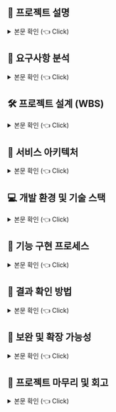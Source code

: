 <h2 data-start="106" data-end="122" class="">📝 프로젝트 설명</h2>
<details>
<summary> 본문 확인 (👈 Click)</summary>
<h3 data-start="124" data-end="136" class="">1. 개요</h3>
<p data-start="138" data-end="289" class="">주어진 댓글 리스트로부터 유효한 <strong data-start="213" data-end="222">학교 이름</strong>을 추출하고,</br> 이를 학교별로 <strong data-start="238" data-end="248">빈도수 집계</strong>하여 결과 파일로 저장하는 프로그램을 Java로 개발하는 것이 목적입니다. </br> 댓글 리스트는 comments.csv 파일로 제공되었습니다.</p>
<hr data-start="291" data-end="294" class="" style="">
<h3 data-start="296" data-end="310" class="">2. 주요 요구사항</h3>
<ul data-start="312" data-end="644">
<li data-start="312" data-end="352" class="" style="">
<p data-start="314" data-end="352" class="">주어진 댓글 데이터에서 <strong data-start="328" data-end="341">유효한 학교 이름</strong>을 찾아내야 합니다.</p>
</li>
<li data-start="353" data-end="395" class="" style="">
<p data-start="355" data-end="395" class="">학교 이름은 중복될 수 있으며, 이를 <strong data-start="376" data-end="388">학교별로 카운트</strong>해야 합니다.</p>
</li>
<li data-start="444" data-end="482" class="" style="">
<p data-start="446" data-end="482" class="">개발 언어는 <strong data-start="453" data-end="474">Java 8 또는 Java 17</strong>로 제한됩니다.</p>
</li>
<li data-start="483" data-end="529" class="" style="">
<p data-start="485" data-end="529" class="">외부 라이브러리는 <strong data-start="495" data-end="509">오픈소스 혹은 무료</strong>인 경우 제한 없이 사용 가능합니다.</p>
</li>
<li data-start="530" data-end="644" class="" style="">
<p data-start="532" data-end="569" class="">출력 결과 및 로그는 각각 다음과 같은 형식으로 저장되어야 합니다:</p>
<ul data-start="572" data-end="644">
<li data-start="572" data-end="609" class="" style="">
<p data-start="574" data-end="609" class=""><code data-start="574" data-end="586">result.txt</code>: <code data-start="588" data-end="601">학교이름 \t 카운트</code> 형식으로 저장</p>
</li>
<li data-start="612" data-end="644" class="" style="">
<p data-start="614" data-end="644" class=""><code data-start="614" data-end="626">result.log</code>: 처리 과정 및 로깅 내용 저장</p>
</li>
</ul>
</li>
</ul>
<hr data-start="646" data-end="649" class="" style="">
<h3 data-start="651" data-end="669" class="">3. 결과 파일 형식 예시</h3>
<pre class="overflow-visible!" data-start="671" data-end="709"><div class="contain-inline-size rounded-md border-[0.5px] border-token-border-medium relative bg-token-sidebar-surface-primary"><div class="flex items-center text-token-text-secondary px-4 py-2 text-xs font-sans justify-between h-9 bg-token-sidebar-surface-primary dark:bg-token-main-surface-secondary select-none rounded-t-[5px]"></div><div class="sticky top-9"><div class="absolute right-0 bottom-0 flex h-9 items-center pe-2"><div class="bg-token-sidebar-surface-primary text-token-text-secondary dark:bg-token-main-surface-secondary flex items-center rounded-sm px-2 font-sans text-xs"><span class="" data-state="closed"></span><span class="" data-state="closed"></span></div></div></div><div class="overflow-y-auto p-4" dir="ltr"><code class="whitespace-pre!"><span><span>ㅇㅇ중학교	192
ㅇㅇㅇ고등학교	254
서울대학교	13
</span></span></code></div></div></pre>
<blockquote data-start="711" data-end="759">
<p data-start="713" data-end="759" class="">※ <code data-start="715" data-end="722">학교 이름</code>과 <code data-start="724" data-end="728">숫자</code> 사이에는 <strong data-start="734" data-end="742">탭 문자</strong>(<code data-start="743" data-end="747">\t</code>)가 들어가야 합니다.</p>
</blockquote>
<hr data-start="761" data-end="764" class="" style="">
<h3 data-start="766" data-end="778" class="">4. 제출 항목</h3>
<ul data-start="780" data-end="844">
<li data-start="780" data-end="795" class="" style="">
<p data-start="782" data-end="795" class="">J소스 코드</p>
</li>
<li data-start="796" data-end="821" class="" style="">
<p data-start="798" data-end="821" class="">실행 결과 파일 (<code data-start="808" data-end="820">result.txt</code>)</p>
</li>
<li data-start="822" data-end="844" class="" style="">
<p data-start="824" data-end="844" class="">로그 파일 (<code data-start="831" data-end="843">result.log</code>)</p>
</li>
</ul>
</details>

<h2>📌 요구사항 분석</h2>
<details>
<summary>본문 확인 (👈 Click)</summary>

<ul>
  <li>
    <p>주어진 댓글 리스트(CSV 파일)에서 대한민국 내 유효한 <strong>학교 이름</strong>을 추출하고, 이를 <strong>학교별로 등장 횟수</strong>를 집계하는 프로그램을 작성해야 합니다.</p>
  </li>
  <li>
    <p>댓글은 <strong>큰따옴표(")</strong>로 구분되며, 하나의 댓글에는 복수 개의 <strong>행정구역명, 학교명, 이모지, 특수문자</strong> 등이 혼재되어 있습니다.</p>
  </li>
  <li>
    <p>대상 학교는 대한민국의 <strong>초등학교, 중학교, 고등학교, 대학교</strong>로 한정하며, 유사 표현이나 비표준 명칭은 제외되어야 합니다.</p>
  </li>
  <li>
    <p>하나의 댓글에 <strong>여러 개의 학교명</strong>이 존재할 수 있으므로, 모든 유효한 학교명을 <strong>정확히 식별하고 집계</strong>해야 합니다.</p>
  </li>
  <li>
    <p>결과는 다음의 두 파일로 출력되어야 합니다:</p>
    <ul>
      <li><code>result.txt</code>: <strong>학교명 + 탭(\t) + 카운트</strong> 형식으로 저장<br>예) <code>서울중학교\t12</code></li>
      <li><code>result.log</code>: 처리 중 발생한 <strong>로그 및 예외 정보</strong>를 저장</li>
    </ul>
  </li>
  <li>
    <p>정확한 학교명 추출을 위해 <strong>텍스트 정제</strong> 및 <strong>패턴 인식</strong> 처리가 필요합니다.<br>예: 이모지 제거, 괄호 제거, 개행 문자 정리 등</p>
  </li>
  <li>
    <details>
      <summary>📸 댓글 분석 이미지 (Click)</summary>
      <br>
      <img src="https://github.com/user-attachments/assets/344ae0a2-bb6f-4b34-a0d0-f5838976c56f" alt="댓글분석" width="600">
      </details>
  </li>
</ul>

</details>





<h2>🛠 프로젝트 설계 (WBS)</h2>
<details>
<summary>본문 확인 (👈 Click)</summary>

<h3>1. 요구사항 분석</h3>
<h3>2. 전체 학교 정보를 가져올 API 선정</h3>
<ul>
  <li>
    학교 정보를 제공하는 API를 탐색하고 선정합니다.<br>
    (선정된 API: <a href="https://www.career.go.kr/cnet/front/openapi/openApiMainCenter.do" target="_blank">커리어넷 오픈 API</a>)
  </li>
  <li>API 사용을 위한 인증키를 신청합니다.</li>
  <li>선정된 API의 응답 형식과 활용 가능성을 테스트합니다.</li>
  <li>
      <ul>
        <li>
        <details>
      <summary>📸 API분석1(Click)</summary>
      <br>
      <img src="https://github.com/user-attachments/assets/36f3e71e-5393-43eb-9af6-ae3703fd1bd7" alt="API분석1" width="600">
      </details>
      </li>
      <li>
        <details>
      <summary>📸 API분석2 (Click)</summary>
      <br>
      <img src="https://github.com/user-attachments/assets/38188b4a-fbf0-4514-a6d5-7d394d54bcd8" alt="API분석1" width="600">
      </details>
      </li>
      <li>
        <details>
      <summary>📸 API테스트 (Click)</summary>
      <br>
      <img src="https://github.com/user-attachments/assets/ca449012-3446-45ad-9685-c8c5c53efe28" alt="API테스트" width="600">
      </details>
      </li>
      </ul>
  </li>
</ul>

<h3>3. 기능 및 정책 정의 (Flow Chart 포함 예정)</h3>
<ul>
  <li><strong>정책</strong></li>
  <ul>
    <li>중복된 행정구역명, 학교명은 정제 처리</li>
    <li>비표준 표현은 필터링하여 유효한 학교명만 추출</li>
  </ul>
  <li><strong>기능</strong></li>
  <ul>
    <li>공공데이터 기반의 학교 정보를 제공하는 API 호출</li>
    <li>CSV 파일 로드 및 댓글 리스트화</li>
    <li>공공데이터 기반의 학교 정보를 제공하는 API 호출 데이터 정제</li>
    <li>댓글 데이터 정제</li>
    <li>정제된 댓글과 학교 정보를 매칭하여 통계 생성</li>
    <li>결과 파일(result.txt) 생성</li>
    <li>
        <details>
      <summary>📸 시퀀스다이어그램 (Click)</summary>
      <br>
      <img src="https://github.com/user-attachments/assets/5e0a9f66-d5ea-4161-acfe-68cac421945d" alt="시퀀스다이어그램" width="600">
      </details>
  </ul>
</ul>
<ul>
</ul>

<h3>4. 개발</h3>
<ul>
  <li>공공데이터 기반의 <strong>학교 정보를 제공하는 API 호출</strong></li>
  <li><strong>CSV 파일 로드</strong> 및 댓글 리스트화</li>
  <li>
    <strong>공공데이터 기반의 학교 정보를 제공하는 API 호출 데이터 정제</strong>
    <ul>
      <li>행정구역명 정리</li>
      <li>학교명 형식 통일</li>
    </ul>
  </li>
  <li>
    <strong>댓글 데이터 정제</strong>
    <ul>
      <li>중복된 행정구역 정보 → <strong>단일 저장 처리</strong></li>
      <li>댓글 내 중복된 학교명 → <strong>리스트화</strong> 처리</li>
    </ul>
  </li>
  <li>
    <strong>댓글 데이터와 학교 데이터를 비교하여 통계 생성</strong>
    <ul>
      <li><strong>학교 구분</strong>: 초/중/고/대</li>
      <li><strong>행정구역 정보</strong> 일치 여부</li>
      <li><strong>학교명 유사도</strong> 판단</li>
    </ul>
  </li>
  <li><strong>결과 파일(result.txt) 생성</strong></li>
  <li><strong>로그 파일(result.log) 처리</strong></li>
</ul>



<h3>📌 5. 결과 확인</h3>
<ul>
  <li>출력된 결과 파일과 로그 파일을 통해 정상 수행 여부 확인</li>
</ul>

<h3>📌 6. 산출물 목록</h3>
<ul>
  <li>README (설치 및 실행 방법 포함)</li>
  <li>결과 파일: <code>result.txt</code></li>
  <li>로그 파일: <code>result.log</code></li>
  <li>소스 코드</li>
  <li>실행 파일: <code>app.jar</code></li>
  <li>입력 파일: <code>comments.csv</code></li>
</ul>
</details>


<h2>🧩 서비스 아키텍처 </h2>
<details>
  <summary>본문 확인 (👈 Click)</summary>
      <br>
      <img src="https://github.com/user-attachments/assets/ae426f4b-81d6-41f5-9f87-3b9c35ecb13c" alt="시퀀스다이어그램" width="600">
</details>

<h2>💻 개발 환경 및 기술 스택</h2>
<details>
<summary>본문 확인 (👈 Click)</summary>

<h3>개발 환경</h3>
<ul>
  <li><strong>IDE:</strong> IntelliJ IDEA</li>
  <li><strong>Java 버전:</strong> Java 17</li>
  <li><strong>빌드 도구:</strong> Gradle 8.1.3</li>
  <li><strong>프레임워크:</strong> Spring Boot 3.4.4</li>
  <li><strong>기타 도구:</strong> Lombok</li>
</ul>

<h3>오픈 소스 및 라이브러리</h3>
<ul>
  <li><strong>OpenCSV 5.7.1:</strong> CSV 파일 파싱 및 매핑 처리</li>
  <li>
    <strong>LevenshteinDistance:</strong> 문자열 유사도 계산 알고리즘<br>
    (라이브러리: <code>commons-text-1.10.0.jar</code>)
  </li>
  <li>
    <strong>커리어넷 오픈 API:</strong> 
    <a href="https://www.career.go.kr/cnet/front/openapi/openApiMainCenter.do" target="_blank">학교 정보 수집용 외부 공공 데이터 API</a>
  </li>
</ul>
</details>

<h2>📄 기능 구현 프로세스</h2>
<details>
  <summary>본문 확인 (👈 Click)</summary>
  <ul>
    <li>1. 공공데이터 기반의 학교 정보를 제공하는 API 호출 및 결과 데이터 정제
      <br>
      <img src="https://github.com/user-attachments/assets/ae426f4b-81d6-41f5-9f87-3b9c35ecb13c" alt="시퀀스다이어그램" width="600">
    </li>
    <li>2. CSV 파일 로드 후 댓글 리스트화 및 댓글데이터 정제
      <br>
      <img src="https://github.com/user-attachments/assets/ae426f4b-81d6-41f5-9f87-3b9c35ecb13c" alt="시퀀스다이어그램" width="600">
    </li>
    <li>3. 댓글 정제 데이터와 학교 정제 데이터를 비교하여 통계 생성
      <br>
      <img src="https://github.com/user-attachments/assets/ae426f4b-81d6-41f5-9f87-3b9c35ecb13c" alt="시퀀스다이어그램" width="600">
    </li>
  </ul>
  

  
</details>


<h2>📄 결과 확인 방법</h2>
<details>
  <summary>본문 확인 (👈 Click)</summary>
  <ul>
    <li>
      <p><strong>결과 호출 URL:</strong><br>
      <code>http://localhost:8080/api/school/downloadResult</code></p>
    </li>
    <li>
      <p><strong>comments.csv 파일 업로드 방법:</strong></p>
      <ul>
        <li><code>java -jar app.jar</code> 실행한 위치 기준으로
        <li><code>/upload/csv/comments.csv</code> 경로에 파일 배치</li>
      </ul>
    </li>
  </ul>

</details>


<h2>🧠 보완 및 확장 가능성</h2>
<details>
<summary>본문 확인 (👈 Click)</summary>

<h3>1. 학교 데이터의 DB화</h3>
<ul>
  <li>커리어넷 API에서 수집한 학교 정보를 RDB 또는 NoSQL에 저장하면 재사용성과 조회 효율이 높아집니다.</li>
  <li>정제 및 필터링된 데이터를 기반으로 한 통계 생성 및 UI 연계도 유리합니다.</li>
</ul>

<h3>2. 디자인 패턴 적용</h3>

<h3>3. 유사도 알고리즘 개선</h3>
<ul>
  <li>LevenshteinDistance 외에도 Jaro-Winkler, Cosine Similarity 등 다양한 알고리즘을 테스트하여 성능을 최적화할 수 있습니다.</li>
</ul>

<h3>4. 비동기 처리 및 성능 최적화</h3>
<ul>
  <li>Java 병렬 스트림, CompletableFuture, ExecutorService 또는 Spring Batch를 사용하여 대용량 데이터 처리 속도를 개선할 수 있습니다.</li>
</ul>

<h3>5. CSV 업로드 UI 연동</h3>
<ul>
  <li>CSV 파일을 업로드할 수 있는 웹 UI를 제공하면 사용 편의성이 향상됩니다.</li>
</ul>

<h3>6. 분석 결과 시각화</h3>
<ul>
  <li>학교별 분포, 지역별 통계, 상위 랭킹 등 다양한 시각화를 통해 데이터 활용도를 높일 수 있습니다.</li>
  <li>Chart.js, Apache ECharts 등의 오픈소스 라이브러리를 활용할 수 있습니다.</li>
</ul>

</details>


<h2>🧾 프로젝트 마무리 및 회고</h2>
<details>
<summary>본문 확인 (👈 Click)</summary>

<p>
이번 과제를 통해 주어진 비정형 댓글 데이터에서 유효한 학교 정보를 식별하고 통계 처리하는 백엔드 기능을 설계하고 구현하였습니다.<br>
텍스트 정제, 정규화, 유사도 기반 매칭, 외부 API 연계 등 실무에서도 중요한 요소들을 고려하여 처리한 점이 의미 있었습니다.
</p>

<p>
카카오뱅크 기반기술 백엔드 직무는 시스템 안정성과 확장성, 다양한 외부 시스템과의 통합 경험이 중요한 역량이라고 생각합니다.<br>
과제 개발 과정에서 이러한 관점을 반영하려 노력했고, 특히 데이터 흐름 중심의 설계와 기능 분리에 신경을 썼습니다.
</p>

<p>
향후에는 비동기 처리 성능 개선, 로직 모듈화, 시각화 도입 등을 통해 완성도를 더욱 높일 수 있을 것으로 기대합니다.<br>
이 과제를 기반으로 더 깊이 있는 시스템 설계와 성능 최적화를 고민하는 백엔드 엔지니어로 성장하고 싶습니다.
</p>

</details>


